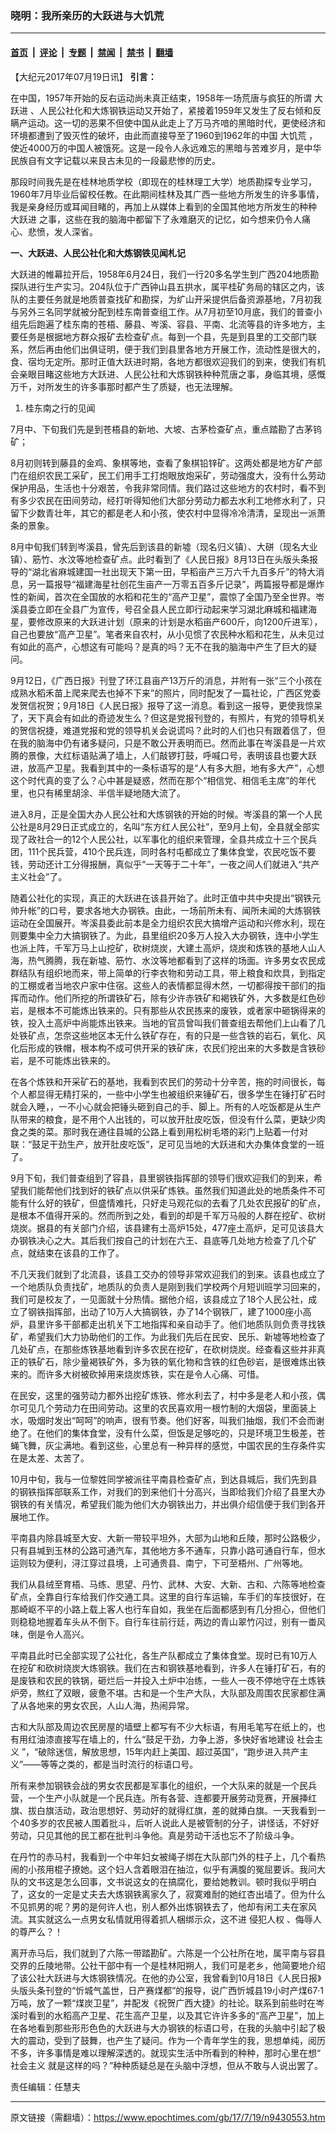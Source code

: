 ### 晓明：我所亲历的大跃进与大饥荒

---

#### [首页](../../../..?n9430553) &nbsp;|&nbsp; [评论](../../../../../epoch-comment?n9430553) &nbsp;|&nbsp; [专题](../../../../../epoch-special?n9430553) &nbsp;|&nbsp; [禁闻](../../../../../epoch-news?n9430553) &nbsp;|&nbsp; [禁书](../../../../../books?n9430553) &nbsp;|&nbsp; [翻墙](https://github.com/gfw-breaker/nogfw/blob/master/README.md?n9430553)


<div class="post_content" id="artbody" itemprop="articleBody">
 <!-- article content begin -->
 <p>
  【大纪元2017年07月19日讯】
  <strong>
   引言：
  </strong>
 </p>
 <p>
  在中国，1957年开始的反右运动尚未真正结束，1958年一场荒唐与疯狂的所谓
  <ok href="https://www.epochtimes.com/gb/tag/%E5%A4%A7%E8%B7%83%E8%BF%9B.html">
   大跃进
  </ok>
  、人民公社化和大炼钢铁运动又开始了，紧接着1959年又发生了反右倾和反瞒产运动。这一切的恶果不但使中国从此走上了万马齐喑的黑暗时代，更使经济和环境都遭到了毁灭性的破坏，由此而直接导至了1960到1962年的中国
  <ok href="https://www.epochtimes.com/gb/tag/%E5%A4%A7%E9%A5%A5%E8%8D%92.html">
   大饥荒
  </ok>
  ，使近4000万的中国人被饿死。这是一段令人永远难忘的黑暗与苦难岁月，是中华民族自有文字记载以来艮古未见的一段最悲惨的历史。
 </p>
 <p>
  那段时间我先是在桂林地质学校（即现在的桂林理工大学）地质勘探专业学习，1960年7月毕业后留校任教。在此期间桂林及其广西一些地方所发生的许多事情，我是亲身经历或耳闻目睹的，再加上从媒体上看到的全国其他地方所发生的种种
  <ok href="https://www.epochtimes.com/gb/tag/%E5%A4%A7%E8%B7%83%E8%BF%9B.html">
   大跃进
  </ok>
  之事，这些在我的脑海中都留下了永难磨灭的记忆，如今想来仍令人痛心、悲愤，发人深省。
 </p>
 <p>
  <strong>
   一、大跃进、人民公社化和大炼钢铁见闻札记
  </strong>
 </p>
 <p>
  大跃进的帷幕拉开后，1958年6月24日，我们一行20多名学生到广西204地质勘探队进行生产实习。204队位于广西钟山县五拱水，属平桂矿务局的辖区之内，该队的主要任务就是地质普查找矿和勘探，为纩山开采提供后备资源基地，7月初我与另外三名同学就被分配到桂东南普查组工作。从7月初至10月底，我们的普查小组先后跑遍了桂东南的苍梧、藤县、岑溪、容县、平南、北流等县的许多地方，主要任务是根据地方群众报矿去检查矿点。每到一个县，先是到县里的工交部门联系，然后再由他们出俱证明，便于我们到县里各地方开展工作，流动性是很大的，食、宿均无定所。那时正值大跃进时期，各地方都很欢迎我们的到来，使我们有机会亲眼目睹这些地方大跃进、人民公社和大炼钢铁种种荒唐之事，身临其境，感慨万千，对所发生的许多事那时都产生了质疑，也无法理解。
 </p>
 <ol>
  <li>
   桂东南之行的见闻
  </li>
 </ol>
 <p>
  7月中、下旬我们先是到苍梧县的新地、大坡、古茅检查矿点，重点踏勘了古茅钨矿；
 </p>
 <p>
  8月初则转到藤县的金鸡、象棋等地，查看了象棋铅锌矿。这两处都是地方矿产部门在组织农民工采矿，民工们用手工打炮眼放炮采矿，劳动强度大，没有什么劳动保护用品，生活也十分艰苦，令我非常同情。我们路过这些地方的农村时，看不到有多少农民在田间劳动，经打听得知他们大部分劳动力都去水利工地修水利了，只留下少数青壮年，其它的都是老人和小孩，使农村中显得冷冷清清，呈现出一派萧条的景象。
 </p>
 <p>
  8月中旬我们转到岑溪县，曾先后到该县的新墟（现名归义镇）、大硑（现名大业镇）、筋竹、水汶等地检查矿点。此时看到了《人民日报》8月13日在头版头条报导的“湖北省麻城建国一社出现天下第一田，早稻亩产三万六千九百多斤”的特大消息，另一篇报导“福建海星社创花生亩产一万零五百多斤记录”，两篇报导都是爆炸性的新闻，首次在全国放的水稻和花生的“高产卫星”，震惊了全国乃至全世界。岺溪县委立即在全县广为宣传，号召全县人民立即行动起来学习湖北麻城和福建海星，要修改原来的大跃进计划（原来的计划是水稻亩产600斤，向1200斤进军），自己也要放“高产卫星”。笔者来自农村，从小见惯了农民种水稻和花生，从未见过有如此的高产，心想这有可能吗？是真的吗？无不在我的脑海中产生了巨大的疑问。
 </p>
 <p>
  9月12日，《广西日报》刊登了环江县亩产13万斤的消息，并附有一张“三个小孩在成熟水稻禾苗上爬来爬去也掉不下来”的照片，同时配发了一篇社论，广西区党委发贺信祝贺；9月18日《人民日报》报导了这一消息。看到这一报导，更使我惊呆了，天下真会有如此的奇迹发生么？但这是党报刊登的，有照片，有党的领导机关的贺信祝捷，难道党报和党的领导机关会说谎吗？此时的人们也只有跟着信了，但在我的脑海中仍有诸多疑问，只是不敢公开表明而已。然而此事在岑溪县是一片欢腾的景像，大红标语贴满了墙上，人们敲锣打鼓，呼喊口号，表明该县也要大跃进，放高产卫星。我看到其中的一条标语写的是“人有多大胆，地有多大产”，心想这个时代真的变了么？心中甚是疑惑，然而在那个“相信党、相信毛主席”的年代里，也只有稀里胡涂、半信半疑地随大流了。
 </p>
 <p>
  进入8月，正是全国大办人民公社和大炼钢铁的开始的时候。岑溪县的第一个人民公社是8月29日正式成立的，名叫“东方红人民公社”，至9月上旬，全县就全部实现了政社合一的12个人民公社，以军事化的组织来管理，全县共成立十三个民兵团，111个民兵营，410个民兵连，同时各村屯都成立了集体食堂，农民吃饭不要钱，劳动还计工分得报酬，真似乎“一天等于二十年”，一夜之间人们就进入“共产主义社会”了。
 </p>
 <p>
  随着公社化的实现，真正的大跃进在该县开始了。此时正值中共中央提出“钢铁元帅升帐”的口号，要求各地大办钢铁。由此，一场前所未有、闻所未闻的大炼钢铁运动在全国展开。岑溪县委此前本是全力组织农民大搞增产运动和兴修水利，现在则要集中全力大搞钢铁了。为此，县里组织20多万人投入大办钢铁，连中小学生也派上阵，千军万马上山挖矿，砍树烧炭，大建土高炉，烧炭和炼铁的基地人山人海，热气腾腾，我在新墟、筋竹、水汶等地都看到了这样的场面。许多男女农民成群结队有组织地而来，带上简单的行李衣物和劳动工具，带上粮食和炊具，到指定的工棚或者当地农户家中住宿。这些人的表情都显得木然，一切都得按干部们的指挥而动作。他们所挖的所谓铁矿石，除有少许赤铁矿和褐铁矿外，大多数是红色砂岩，是根本不可能炼出铁来的。只有那些从农民拣来的废铁，或者家中砸锅得来的铁，投入土高炉中尚能炼出铁来。当地的官员曾叫我们普查组去帮他们上山看了几处铁矿点，怎奈这些地区本无什么铁矿存在，有的只是一些含铁的岩石，氧化、风化后形成的铁帽，根本构不成可供开采的铁矿床，农民们挖出来的大多数是含铁砂岩，是不可能炼出铁来的。
 </p>
 <p>
  在各个炼铁和开采矿石的基地，我看到农民们的劳动十分辛苦，拖的时间很长，每个人都显得无精打采的，一些中小学生也被组织来锤矿石，很多学生在锤打矿石时就会入睡，，一不小心就会把锤头砸到自己的手、脚上。所有的人吃饭都是从生产队带来的粮食，是不用个人出钱的，可以放开肚皮吃饭，但没有什么菜，更缺少肉食之类的菜。那时我在通往县堿的公路上看到用松树毛塔的彩门上贴着一付对联：“鼓足干劲生产，放开肚皮吃饭”，足可见当地的大跃进和大办集体食堂的一班了。
 </p>
 <p>
  9月下旬，我们普查组到了容县，县里钢铁指挥部的领导们很欢迎我们的到来，希望我们能帮他们找到好的铁矿点以供采矿炼铁。虽然我们知道此处的地质条件不可能有什么好的铁矿，但盛情难托，只好走马观花似的去看了几处农民报矿的矿点，是根本不值得开采的。然而所到之处，看到的却是千军万马般的人群在挖矿、砍树烧炭。据县的有关部门介绍，该县建有土高炉15处，477座土高炉，足可见该县大办钢铁决心之大。其后我们按自己的计划在六王、县底等几处地方检查了几个矿点，就结束在该县的工作了。
 </p>
 <p>
  不几天我们就到了北流县，该县工交办的领导非常欢迎我们的到来。该县也成立了一个地质队负责找矿，地质队的负责人是刚到我们学校两个月短训班学习回来的，我们可是校友了，一见面就十分热情。据他介绍，该县成立了18个人民公社，成立了钢铁指挥部，出动了10万人大搞钢铁，办了14个钢铁厂，建了1000座小高炉，县里许多干部都走出机关下工地指挥和亲自动手了。他们地质队则负责寻找铁矿，希望我们大力协助他们的工作。为此我们先后在民安、民乐、新墟等地检查了几处矿点，在那些炼铁基地看到许多农民在挖矿，在砍树烧炭。经查看这些并非真正的铁矿石，除少量褐铁矿外，多为铁的氧化物和含铁的红色砂岩，是很难炼出铁来的。而许多大树被砍掉用来烧炭炼铁，实在是令人心痛、可惜。
 </p>
 <p>
  在民安，这里的强劳动力都外出挖矿炼铁、修水利去了，村中多是老人和小孩，偶尔可见几个劳动力在田间劳动。这里的农民喜欢用一根竹制的大烟袋，里面装上水，吸烟时发出“呵呵”的响声，很有节奏。他们好客，叫我们抽烟，我们不会而谢绝了。在他们的集体食堂，没有什么菜，但饭是足够吃的，只是环境卫生极差，苍蝇飞舞，灰尘满地。看到这些，心里总有一种异样的感觉，中国农民的生存条件实在是太差、太苦了。
 </p>
 <p>
  10月中旬，我与一位黎姓同学被派往平南县检查矿点，到达县城后，我们先到县的钢铁指挥部联系工作，对我们的到来他们十分高兴，当即给我们介绍了县里大办钢铁的有关情况，希望我们能为他们大办钢铁出力，并出俱介绍信便于我们到各开展地工作。
 </p>
 <p>
  平南县内除县城至大安、大新一带较平坦外，大部为山地和丘陵，那时公路极少，只有县堿到玉林的公路可通汽车，其他地方多不通车，只靠小路可通自行车，但水运则较为便利，浔江穿过县境，上可通贵县、南宁，下可至梧州、广州等地。
 </p>
 <p>
  我们从县绒至育梧、马练、思望、丹竹、武林、大安、大新、古和、六陈等地检查矿点，全靠自行车给我们作交通工具。这里的自行车运输，车手们的车技很好，在那崎岖不平的小路上载上客人也行车自如，我坐在后面都感到有几分担心，但他们则稳稳地握着车头从不倒下。自行车往前行廷，两边的青山翠竹闪过，别有一畨风味，倒是令人高兴。
 </p>
 <p>
  平南县此时已全部实现了公社化，各生产队都成立了集体食堂。现时已有10万人在挖矿和砍树烧炭大炼钢铁。我们在古和钢铁基地看到，许多人在锤打矿石，有的是废铁和农民的铁锅，砸烂后一并投入土炉中冶练，一些人一夜不停地守在土炼铁炉旁，熬红了双眼，疲惫不堪。古和是一个生产大队，大队部及周围农民家都住满了从各地来的男女农民，人山人海，热闹异常。
 </p>
 <p>
  古和大队部及周边农民房屋的墙壁上都写有不少大标语，有用毛笔写在纸上的，也有用红油漆直接写在墙上的，什么“鼓足干劲，力争上游，多快好省地建设
  <ok href="https://www.epochtimes.com/gb/tag/%E7%A4%BE%E4%BC%9A%E4%B8%BB%E4%B9%89.html">
   社会主义
  </ok>
  ”，“破除迷信，解放思想，15年内赶上美国、超过英国”，“跑步进入共产主义”——等等之类的，都是当时流行的标语口号。
 </p>
 <p>
  所有来参加钢铁会战的男女农民都是军事化的组织，一个大队来的就是一个民兵营，一个生产小队就是一个民兵连。所有各营、连都要开展劳动竞赛，开展挿红旗、拔白旗活动，政治思想好、劳动好的就得红旗，差的就挿白旗。一天我看到一个40多岁的农民被人围着批斗，后听人说此人是被管制的分子，讲怪话，不好好劳动，只见其他的民工都在批判斗争他。真是劳动干活也忘不了阶级斗争。
 </p>
 <p>
  在丹竹的赤马村，我看到一个中年妇女被绳子绑在大队部门外的柱子上，几个看热闹的小孩用棍子撩她。这个妇人含着眼泪在抽泣，似乎有满腹的冤屈要诉。我问大队的文书这是怎么回事，文书说这女的在搞腐化，要给她教训。顿时我似乎明白了，这女的一定是丈夫去大炼钢铁离家久了，寂寞难耐的她红杏出墙了。但为什么不见抓男的呢？男的是何许人也，别人都外出炼钢铁去了，他却有闲工夫在家风流。其实就这么一点男女私情就用得着抓人梱绑示众，这不进
  <ok href="https://www.epochtimes.com/gb/tag/%E4%BE%B5%E7%8A%AF%E4%BA%BA%E6%9D%83.html">
   侵犯人权
  </ok>
  、侮辱人的尊严么？！
 </p>
 <p>
  离开赤马后，我们就到了六陈一带踏勘矿。六陈是一个公社所在地，属平南与容县交界的丘陵地带。公社干部中有一个是桂林阳朔人，我们可是老乡，他简要地介绍了该公社大跃进与大炼钢铁情况。在他的办公室，我曾看到10月18日《人民日报》头版头条刊登的“忻城气盖世，日产赛煤都”的报导，说广西忻城县19小时产煤67·1万吨，放了一颗“煤炭卫星”，并配发《祝贺广西大捷》的社论。联系到前些时在岑溪时看到的水稻高产卫星、花生高产卫星，以及其它许许多多的“高产卫星”，加上在各地看到那些形形色色的大跃进与大办钢铁的标语口号，在我的头脑中引起了极大的震动，受到了鼓舞，也产生了疑问。作为一个青年学生的我，思想单纯，阅历不多，许多事情是难以理解深透的。就现实生活中所看到的种种，那时心里在想“
  <ok href="https://www.epochtimes.com/gb/tag/%E7%A4%BE%E4%BC%9A%E4%B8%BB%E4%B9%89.html">
   社会主义
  </ok>
  就是这样的吗？”种种质疑总是在头脑中浮想，但从不敢与人说出罢了。
 </p>
 <p>
  责任编辑：任慧夫
 </p>
 <div>
 </div>
 <p>
 </p>
 <!-- article content end -->
 <div id="below_article_ad">
 </div>
</div>


---

原文链接（需翻墙）：https://www.epochtimes.com/gb/17/7/19/n9430553.htm
